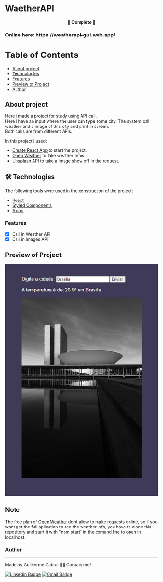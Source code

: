 # WaetherAPI

<h4 align="center"> 
	🚧  Complete  🚧
</h4>

<h3>Online here: https://weatherapi-gui.web.app/ </h3>

Table of Contents
=================
<!--ts-->
   * [About project](#About-Project)
   * [Technologies](#-Technologies)
   * [Features](#Features)
   * [Preview of Project](#Preview-of-Project)
   * [Author](#Author)
<!--te-->

## About project
  
Here i made a project for study using API call.<br/> Here I have an input where the user can type some city. The system call weather and a image of this city and print in screen. <br/>Both calls are from different APIs.
  
In this project i used:
* [Create React App](https://github.com/facebook/create-react-app) to start the project.
* [Open Weather](https://openweathermap.org/) to take weather infos.
* [Unsplash](https://unsplash.com/) API to take a image show off in the request.

## 🛠 Technologies

The following tools were used in the construction of the project:

- [React](https://pt-br.reactjs.org/)
- [Styled Components](https://styled-components.com/)
- [Axios](https://axios-http.com/)

### Features

- [x] Call in Weather API
- [x] Call in images API

 ##  Preview of Project


<div align="center">
  <img alt="FinalExample" title="#FinalExample" src="./src/screenshots/Screenshot-weatherAPI.png" />
</div>

 ##  Note
 
The free plan of [Open Weather](https://openweathermap.org) dont allow to make requests online, so if you want get the full aplication to see the weather info, you have to clone this repository and start it with "npm start" in the comand line to open in locallhost.



### Author
---
Made by Guilherme Cabral 👋🏽 Contact me!

[![Linkedin Badge](https://img.shields.io/badge/-Guilherme-blue?style=flat-square&logo=Linkedin&logoColor=white&link=https://www.linkedin.com/in/tgmarinho/)](https://www.linkedin.com/in/guilherme-rodrigues-cabral/) 
[![Gmail Badge](https://img.shields.io/badge/-guilhermerocabral@gmail.com-c14438?style=flat-square&logo=Gmail&logoColor=white&link=mailto:guilhermerocabral@gmail.com)](mailto:guilhermerocabral@gmail.com)
